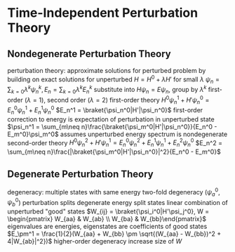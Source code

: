 # Time-Independent Perturbation Theory
## Nondegenerate Perturbation Theory
perturbation theory: approximate solutions for perturbed problem by building on exact solutions for unperturbed
	$H = H^0 + \lambda H'$ for small $\lambda$
	$\psi_n = \sum_{k=0}\lambda^k\psi_n^k, E_n = \sum_{k=0}\lambda^kE_n^k$
	substitute into $H\psi_n = E\psi_n$, group by $\lambda^k$
	first-order ($\lambda = 1$), second order ($\lambda = 2$)
first-order theory
	$H^0\psi_n^1 + H'\psi_n^0 = E^0_n\psi_n^1 + E^1_n\psi_n^0$
	$E_n^1 = \braket{\psi_n^0|H'|\psi_n^0}$
		first-order correction to energy is expectation of perturbation in unperturbed state
	$\psi_n^1 = \sum_{m\neq n}\frac{\braket{\psi_m^0|H'|\psi_n^0}}{E_n^0 - E_m^0}\psi_m^0$
		assumes unperturbed energy spectrum is nondegenerate
second-order theory
	$H^0\psi_n^2 + H'\psi_n^1 = E_n^0\psi_n^2 + E_n^1\psi_n^1 + E_n^2\psi_n^0$
	$E_n^2 = \sum_{m\neq n}\frac{|\braket{\psi_m^0|H'|\psi_n^0}|^2}{E_n^0 - E_m^0}$
## Degenerate Perturbation Theory
degeneracy: multiple states with same energy
two-fold degeneracy ($\psi_a^0, \psi_b^0$)
	perturbation splits degenerate energy
	split states linear combination of unperturbed "good" states
	$W_{ij} = \braket{\psi_i^0|H'\psi_j^0}, W = \begin{pmatrix} W_{aa} & W_{ab} \\ W_{ba} & W_{bb}\end{pmatrix}$
		eigenvalues are energies, eigenstates are coefficients of good states
		$E_\pm^1 = \frac{1}{2}(W_{aa} + W_{bb} \pm \sqrt{(W_{aa} - W_{bb})^2 + 4|W_{ab}|^2})$
higher-order degeneracy
	increase size of $W$

